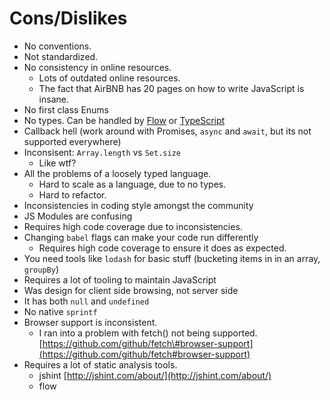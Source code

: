 # Cons/Dislikes

* No conventions.
* Not standardized.
* No consistency in online resources.
  * Lots of outdated online resources.
  * The fact that AirBNB has 20 pages on how to write JavaScript is insane.
* No first class Enums
* No types. Can be handled by [Flow](https://github.com/facebook/flow) or [TypeScript](https://www.typescriptlang.org)
* Callback hell \(work around with Promises, `async` and `await`, but its not supported everywhere\)
* Inconsisent: `Array.length` vs `Set.size`
  * Like wtf?
* All the problems of a loosely typed language.
  * Hard to scale as a language, due to no types.
  * Hard to refactor.
* Inconsistencies in coding style amongst the community
* JS Modules are confusing
* Requires high code coverage due to inconsistencies.
* Changing `babel` flags can make your code run differently
  * Requires high code coverage to ensure it does as expected.
* You need tools like `lodash` for basic stuff \(bucketing items in in an array, `groupBy`\)
* Requires a lot of tooling to maintain JavaScript
* Was design for client side browsing, not server side
* It has both `null` and `undefined`
* No native `sprintf`
* Browser support is inconsistent.
  * I ran into a problem with fetch\(\) not being supported. [https://github.com/github/fetch\#browser-support](https://github.com/github/fetch#browser-support)
* Requires a lot of static analysis tools.
  * jshint [http://jshint.com/about/](http://jshint.com/about/) 
  * flow

